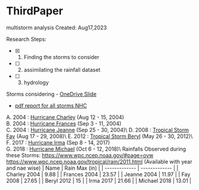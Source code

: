 # ThirdPaper
multistorm analysis
Created: Aug17,2023


Research Steps:
- [x] 1. Finding the storms to consider 
- [ ] 2. assimilating the rainfall dataset
- [ ] 3. hydrology


Storms considering - [OneDrive Slide](https://purdue0-my.sharepoint.com/personal/tiwari13_purdue_edu/_layouts/15/doc.aspx?sourcedoc={fe2b7e77-47ea-449f-a6a5-8470732622f8}&action=edit)

 - [pdf report for all storms NHC](https://www.nhc.noaa.gov/data/tcr/index.php?season=2012&basin=atl)

A. 2004 : [Hurricane Charley](https://www.nhc.noaa.gov/data/tcr/AL032004_Charley.pdf) (Aug 12 - 15, 2004)\
B. 2004 : [Hurricane Frances](https://www.nhc.noaa.gov/data/tcr/AL062004_Frances.pdf) (Sep 3 - 11, 2004) \
C. 2004 : [Hurricane Jeanne](https://www.nhc.noaa.gov/data/tcr/AL112004_Jeanne.pdf) (Sep 25 - 30, 2004)\ 
D. 2008 : [Tropical Storm Fay](https://www.nhc.noaa.gov/data/tcr/AL062008_Fay.pdf) (Aug 17 - 29, 2008)\ 
E. 2012 : [Tropical Storm Beryl](https://www.nhc.noaa.gov/data/tcr/AL022012_Beryl.pdf) (May 26 - 30, 2012)\ 
F. 2017 : [Hurricane Irma](https://www.nhc.noaa.gov/data/tcr/AL112017_Irma.pdf) (Sep 8 - 14, 2017) \
G. 2018 : [Hurricane Michael](https://www.nhc.noaa.gov/data/tcr/AL142018_Michael.pdf) (Oct 6 - 12, 2018)\ 
Rainfalls Observed during these Storms: https://www.wpc.ncep.noaa.gov/#page=ovw
https://www.wpc.ncep.noaa.gov/tropical/rain/2011.html (Available with year and nae wise)
| Name  | Rain Max (in) |
| ------------- | ------------- |
| Charley 2004  | 9.88  |
| Frances 2004  | 23.57  |
| Jeanne 2004  | 11.97  |
| Fay 2008  | 27.65  |
| Beryl 2012  | 15  |
| Irma 2017  | 21.66  |
| Michael 2018  | 13.01  |

